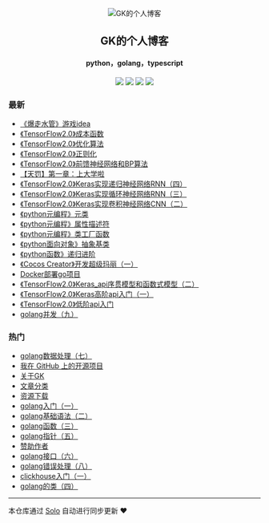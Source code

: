 <p align="center"><img alt="GK的个人博客" src="https://img.hacpai.com/file/2019/08/1351557457704.pichd-57b6f439.jpg"></p><h2 align="center">
GK的个人博客
</h2>

<h4 align="center">python，golang，typescript</h4>
<p align="center"><a title="GK的个人博客" target="_blank" href="https://github.com/GumKey/solo-blog"><img src="https://img.shields.io/github/last-commit/GumKey/solo-blog.svg?style=flat-square&color=FF9900"></a>
<a title="GitHub repo size in bytes" target="_blank" href="https://github.com/GumKey/solo-blog"><img src="https://img.shields.io/github/repo-size/GumKey/solo-blog.svg?style=flat-square"></a>
<a title="Solo Version" target="_blank" href="https://github.com/b3log/solo/releases"><img src="https://img.shields.io/badge/solo-3.6.3-f1e05a.svg?style=flat-square&color=blueviolet"></a>
<a title="Hits" target="_blank" href="https://github.com/b3log/hits"><img src="https://hits.b3log.org/GumKey/solo-blog.svg"></a></p>

### 最新

* [《爆走水管》游戏idea](https://www.gumkey.com/articles/2019/08/29/1567079198169.html)
* [《TensorFlow2.0》成本函数](https://www.gumkey.com/articles/2019/08/27/1566916841041.html)
* [《TensorFlow2.0》优化算法](https://www.gumkey.com/articles/2019/08/27/1566916172654.html)
* [《TensorFlow2.0》正则化](https://www.gumkey.com/articles/2019/08/27/1566912061246.html)
* [《TensorFlow2.0》前馈神经网络和BP算法](https://www.gumkey.com/articles/2019/08/26/1566800504453.html)
* [【天罚】第一章：上大学啦](https://www.gumkey.com/articles/2019/08/12/1565603322689.html)
* [《TensorFlow2.0》Keras实现递归神经网络RNN（四）](https://www.gumkey.com/articles/2019/08/11/1565527186252.html)
* [《TensorFlow2.0》Keras实现循环神经网络RNN（三）](https://www.gumkey.com/articles/2019/08/11/1565527152005.html)
* [《TensorFlow2.0》Keras实现卷积神经网络CNN（二）](https://www.gumkey.com/articles/2019/08/11/1565526875441.html)
* [《python元编程》元类](https://www.gumkey.com/articles/2019/08/09/1565321805068.html)
* [《python元编程》属性描述符](https://www.gumkey.com/articles/2019/08/09/1565321729703.html)
* [《python元编程》类工厂函数](https://www.gumkey.com/articles/2019/08/09/1565321651236.html)
* [《python面向对象》抽象基类](https://www.gumkey.com/articles/2019/08/09/1565320912648.html)
* [《python函数》递归进阶](https://www.gumkey.com/articles/2019/08/09/1565318821075.html)
* [《Cocos Creator》开发超级玛丽（一）](https://www.gumkey.com/articles/2019/08/07/1565192914735.html)
* [Docker部署go项目](https://www.gumkey.com/articles/2019/08/07/1565190912018.html)
* [《TensorFlow2.0》Keras_api序贯模型和函数式模型（二）](https://www.gumkey.com/articles/2019/08/05/1565001084879.html)
* [《TensorFlow2.0》Keras高阶api入门（一）](https://www.gumkey.com/articles/2019/08/04/1564931068743.html)
* [《TensorFlow2.0》低阶api入门](https://www.gumkey.com/articles/2019/08/02/1564760506381.html)
* [golang并发（九）](https://www.gumkey.com/articles/2019/08/02/1564759890939.html)

### 热门

* [golang数据处理（七）](https://www.gumkey.com/articles/2019/08/02/1564759682812.html)
* [我在 GitHub 上的开源项目](https://www.gumkey.com/my-github-repos)
* [关于GK](https://www.gumkey.com/about.html)
* [文章分类](https://www.gumkey.com/category.html)
* [资源下载](https://www.gumkey.com/download.html)
* [golang入门（一）](https://www.gumkey.com/articles/2019/07/25/1564042752679.html)
* [golang基础语法（二）](https://www.gumkey.com/articles/2019/08/01/1564673293975.html)
* [golang函数（三）](https://www.gumkey.com/articles/2019/08/01/1564673330576.html)
* [golang指针（五）](https://www.gumkey.com/articles/2019/08/01/1564673557831.html)
* [赞助作者](https://www.gumkey.com/support)
* [golang接口（六）](https://www.gumkey.com/articles/2019/08/01/1564673637582.html)
* [golang错误处理（八）](https://www.gumkey.com/articles/2019/08/02/1564759716911.html)
* [clickhouse入门（一）](https://www.gumkey.com/articles/2019/07/25/1564043680282.html)
* [golang的类（四）](https://www.gumkey.com/articles/2019/08/01/1564673446852.html)



---

本仓库通过 [Solo](https://github.com/b3log/solo) 自动进行同步更新 ❤️ 
